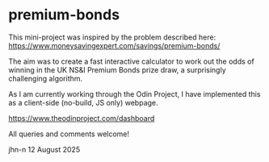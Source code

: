 # premium-bonds

This mini-project was inspired by the problem described here:
https://www.moneysavingexpert.com/savings/premium-bonds/

The aim was to create a fast interactive calculator to work out the odds of winning in the UK NS&I Premium Bonds prize draw, a surprisingly challenging algorithm.

As I am currently working through the Odin Project, I have implemented this as a client-side (no-build, JS only) webpage.

https://www.theodinproject.com/dashboard

All queries and comments welcome!

jhn-n 
12 August 2025
